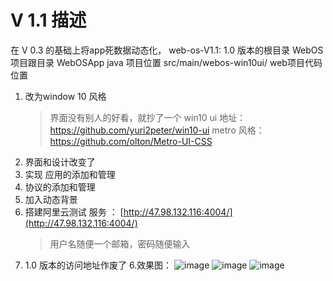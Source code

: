 # V 1.1 描述
在 V 0.3 的基础上将app死数据动态化，
web-os-V1.1: 1.0 版本的根目录
    WebOS 项目跟目录
        WebOSApp java 项目位置
            src/main/webos-win10ui/  web项目代码位置 
1. 改为window 10 风格
    > 界面没有别人的好看，就抄了一个
    win10 ui 地址：https://github.com/yuri2peter/win10-ui
    metro 风格：https://github.com/olton/Metro-UI-CSS
2. 界面和设计改变了
3. 实现 应用的添加和管理
4. 协议的添加和管理
5. 加入动态背景
5. 搭建阿里云测试 服务 ： [http://47.98.132.116:4004/](http://47.98.132.116:4004/) 
    > 用户名随便一个邮箱，密码随便输入
6. 1.0 版本的访问地址作废了
6.效果图：
 ![image](https://github.com/alvin198761/web-os/blob/master/web-os-V1.1/pics/login.png?raw=true)
 ![image](https://github.com/alvin198761/web-os/blob/master/web-os-V1.1/pics/windows.png?raw=true)
 ![image](https://github.com/alvin198761/web-os/blob/master/web-os-V1.1/pics/bg.png?raw=true)

 


